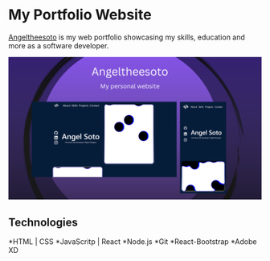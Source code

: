 # My Portfolio Website

<!-- Npm packages
[npm i emailjs] used to send emails in the form. -->

[Angeltheesoto](angeltheesoto.com) is my web portfolio showcasing my skills, education and more as a software developer.

![angeltheesoto](angeltheesoto.png)

## Technologies

*HTML | CSS
*JavaScritp | React
*Node.js
*Git
*React-Bootstrap
*Adobe XD

